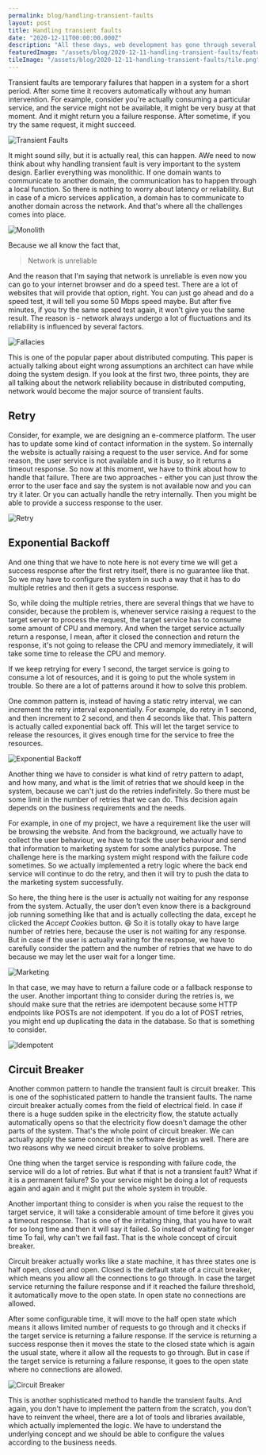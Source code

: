 ```yaml
---
permalink: blog/handling-transient-faults
layout: post
title: Handling transient faults
date: "2020-12-11T00:00:00.000Z"
description: "All these days, web development has gone through several changes and improvements. Days are gone, when HTML, CSS and JS are hand-curated and deployed into a static storage server through FTP. With that approach, each HTML file might represent a web page and share common stylesheets and scripts."
featuredImage: "/assets/blog/2020-12-11-handling-transient-faults/featured.jpg"
tileImage: "/assets/blog/2020-12-11-handling-transient-faults/tile.png"
---
```


Transient faults are temporary failures that happen in a system for a short period. After some time it recovers automatically without any human intervention. For example, consider you're actually consuming a particular service, and the service might not be available, it might be very busy at that moment. And it might return you a failure response. After sometime, if you try the same request, it might succeed. 

![Transient Faults](/assets/blog/2020-12-11-handling-transient-faults/transient-faults.png "Transient Faults")  

It might sound silly, but it is actually real, this can happen. AWe need to now think about why handling transient fault is very important to the system design. Earlier everything was monolithic. If one domain wants to communicate to another domain, the communication has to happen through a local function. So there is nothing to worry about latency or reliability. But in case of a micro services application, a domain has to communicate to another domain across the network. And that's where all the challenges comes into place. 

![Monolith](/assets/blog/2020-12-11-handling-transient-faults/monolith.png "Monolith")  

Because we all know the fact that, 


> Network is unreliable 

And the reason that I'm saying that network is unreliable is even now you can go to your internet browser and do a speed test. There are a lot of websites that will provide that option, right. You can just go ahead and do a speed test, it will tell you some 50 Mbps speed maybe. But after five minutes, if you try the same speed test again, it won't give you the same result. The reason is - network always undergo a lot of fluctuations and its reliability is influenced by several factors. 

![Fallacies](/assets/blog/2020-12-11-handling-transient-faults/fallacies.png "Fallacies")  

This is one of the popular paper about distributed computing. This paper is actually talking about eight wrong assumptions an architect can have while doing the system design. If you look at the first two, three points, they are all talking about the network reliability because in distributed computing, network would become the major source of transient faults. 

## Retry

Consider, for example, we are designing an e-commerce platform. The user has to update some kind of contact information in the system. So internally the website is actually raising a request to the user service. And for some reason, the user service is not available and it is busy, so it returns a timeout response. So now at this moment, we have to think about how to handle that failure. There are two approaches - either you can just throw the error to the user face and say the system is not available now and you can try it later. Or you can actually handle the retry internally. Then you might be able to provide a success response to the user. 

![Retry](/assets/blog/2020-12-11-handling-transient-faults/retry.png "Retry")  

## Exponential Backoff

And one thing that we have to note here is not every time we will get a success response after the first retry itself, there is no guarantee like that. So we may have to configure the system in such a way that it has to do multiple retries and then it gets a success response. 

So, while doing the multiple retries, there are several things that we have to consider, because the problem is, whenever service raising a request to the target server to process the request, the target service has to consume some amount of CPU and memory. And when the target service actually return a response, I mean, after it closed the connection and return the response, it's not going to release the CPU and memory immediately, it will take some time to release the CPU and memory. 

If we keep retrying for every 1 second, the target service is going to consume a lot of resources, and it is going to put the whole system in trouble. So there are a lot of patterns around it how to solve this problem. 

One common pattern is, instead of having a static retry interval, we can increment the retry interval exponentially. For example, do retry in 1 second, and then increment to 2 second, and then 4 seconds like that. This pattern is actually called exponential back off. This will let the target service to release the resources, it gives enough time for the service to free the resources.

![Exponential Backoff](/assets/blog/2020-12-11-handling-transient-faults/exponential-backoff.png "Exponential Backoff")  

Another thing we have to consider is what kind of retry pattern to adapt, and how many, and what is the limit of retries that we should keep in the system, because we can't just do the retries indefinitely. So there must be some limit in the number of retries that we can do. This decision again depends on the business requirements and the needs. 

For example, in one of my project, we have a requirement like the user will be browsing the website. And from the background, we actually have to collect the user behaviour, we have to track the user behaviour and send that information to marketing system for some analytics purpose. The challenge here is the marking system might respond with the failure code sometimes. So we actually implemented a retry logic where the back end service will continue to do the retry, and then it will try to push the data to the marketing system successfully.

So here, the thing here is the user is actually not waiting for any response from the system. Actually, the user don’t even know there is a background job running something like that and is actually collecting the data, except he clicked the *Accept Cookies* button. 😆 So it is totally okay to have large number of retries here, because the user is not waiting for any response. But in case if the user is actually waiting for the response, we have to carefully consider the pattern and the number of retries that we have to do because we may let the user wait for a longer time. 

![Marketing](/assets/blog/2020-12-11-handling-transient-faults/marketing.png "Marketing")  

In that case, we may have to return a failure code or a fallback response to the user. Another important thing to consider during the retries is, we should make sure that the retries are idempotent because some HTTP endpoints like POSTs are not idempotent. If you do a lot of POST retries, you might end up duplicating the data in the database. So that is something to consider. 

![Idempotent](/assets/blog/2020-12-11-handling-transient-faults/idempotent.jpg "Idempotent")  

## Circuit Breaker

Another common pattern to handle the transient fault is circuit breaker. This is one of the sophisticated pattern to handle the transient faults. The name circuit breaker actually comes from the field of electrical field. In case if there is a huge sudden spike in the electricity flow, the statute actually automatically opens so that the electricity flow doesn't damage the other parts of the system. That's the whole point of circuit breaker. We can actually apply the same concept in the software design as well. There are two reasons why we need circuit breaker to solve problems. 

One thing when the target service is responding with failure code, the service will do a lot of retries. But what if that is not a transient fault? What if it is a permanent failure? So your service might be doing a lot of requests again and again and it might put the whole system in trouble.

Another important thing to consider is when you raise the request to the target service, it will take a considerable amount of time before it gives you a timeout response. That is one of the irritating thing, that you have to wait for so long time and then it will say it failed. So instead of waiting for longer time To fail, why can't we fail fast. That is the whole concept of circuit breaker. 

Circuit breaker actually works like a state machine, it has three states one is half open, closed and open. Closed is the default state of a circuit breaker, which means you allow all the connections to go through. In case the target service returning the failure response and if it reached the failure threshold, it automatically move to the open state. In open state no connections are allowed. 

After some configurable time, it will move to the half open state which means it allows limited number of requests to go through and it checks if the target service is returning a failure response. If the service is returning a success response then it moves the state to the closed state which is again the usual state, where it allow all the requests to go through. But in case if the target service is returning a failure response, it goes to the open state where no connections are allowed. 

![Circuit Breaker](/assets/blog/2020-12-11-handling-transient-faults/cb.png "Circuit Breaker")  

This is another sophisticated method to handle the transient faults. And again, you don't have to implement the pattern from the scratch, you don't have to reinvent the wheel, there are a lot of tools and libraries available, which actually implemented the logic. We have to understand the underlying concept and we should be able to configure the values according to the business needs.

